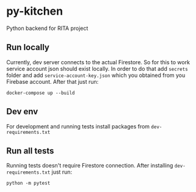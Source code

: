 # py-kitchen
Python backend for RITA project

## Run locally
Currently, dev server connects to the actual Firestore.
So for this to work service account json should exist locally. In order to do that add `secrets` folder and add
`service-account-key.json` which you obtained from you Firebase account. After that just run:

`docker-compose up --build`

## Dev env
For development and running tests install packages from `dev-requirements.txt`

## Run all tests
Running tests doesn't require Firestore connection. After installing `dev-requirements.txt` just run:

`python -m pytest`
